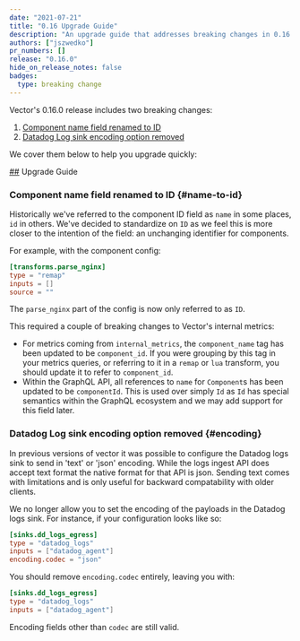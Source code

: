 ```yaml
---
date: "2021-07-21"
title: "0.16 Upgrade Guide"
description: "An upgrade guide that addresses breaking changes in 0.16.0"
authors: ["jszwedko"]
pr_numbers: []
release: "0.16.0"
hide_on_release_notes: false
badges:
  type: breaking change
---
```


Vector's 0.16.0 release includes two breaking changes:

1. [Component name field renamed to ID](#name-to-id)
2. [Datadog Log sink encoding option removed](#encoding)

We cover them below to help you upgrade quickly:

[##](##) Upgrade Guide

### Component name field renamed to ID {#name-to-id}

Historically we've referred to the component ID field as `name` in some places, `id` in others. We've decided to
standardize on `ID` as we feel this is more closer to the intention of the field: an unchanging identifier for
components.

For example, with the component config:

```toml
[transforms.parse_nginx]
type = "remap"
inputs = []
source = ""
```

The `parse_nginx` part of the config is now only referred to as `ID`.

This required a couple of breaking changes to Vector's internal metrics:

* For metrics coming from `internal_metrics`, the `component_name` tag has been updated to be `component_id`. If you
  were grouping by this tag in your metrics queries, or referring to it in a `remap` or `lua` transform, you should
  update it to refer to `component_id`.
* Within the GraphQL API, all references to `name` for `Component`s has been updated to be `componentId`. This is used
  over simply `Id` as `Id` has special semantics within the GraphQL ecosystem and we may add support for this field
  later.

### Datadog Log sink encoding option removed {#encoding}

In previous versions of vector it was possible to configure the Datadog logs
sink to send in 'text' or 'json' encoding. While the logs ingest API does accept
text format the native format for that API is json. Sending text comes with
limitations and is only useful for backward compatability with older clients.

We no longer allow you to set the encoding of the payloads in the Datadog logs
sink. For instance, if your configuration looks like so:

```toml
[sinks.dd_logs_egress]
type = "datadog_logs"
inputs = ["datadog_agent"]
encoding.codec = "json"
```

You should remove `encoding.codec` entirely, leaving you with:

```toml
[sinks.dd_logs_egress]
type = "datadog_logs"
inputs = ["datadog_agent"]
```

Encoding fields other than `codec` are still valid.
